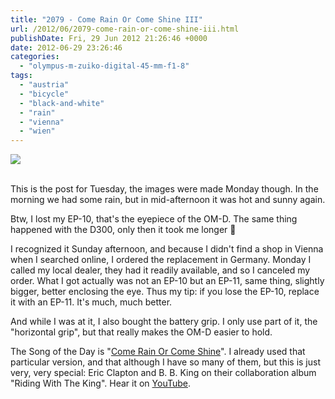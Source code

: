 ```yaml
---
title: "2079 - Come Rain Or Come Shine III"
url: /2012/06/2079-come-rain-or-come-shine-iii.html
publishDate: Fri, 29 Jun 2012 21:26:46 +0000
date: 2012-06-29 23:26:46
categories: 
  - "olympus-m-zuiko-digital-45-mm-f1-8"
tags: 
  - "austria"
  - "bicycle"
  - "black-and-white"
  - "rain"
  - "vienna"
  - "wien"
---
```

<div class="container">
<div class="center"><a target="_blank" href="https://d25zfm9zpd7gm5.cloudfront.net/1200x1200/2012/20120625_180037_lr.jpg"><img src="https://d25zfm9zpd7gm5.cloudfront.net/0600x0600/2012/20120625_180037_lr.jpg" /></a></div>
</div>
<br />

This is the post for Tuesday, the images were made Monday though. In the morning we had some rain, but in mid-afternoon it was hot and sunny again. 

<a target="_blank" href="https://d25zfm9zpd7gm5.cloudfront.net/1200x1200/2012/20120625_084021_lr.jpg"><img style="margin: 0pt 10px 0pt 0px; float: left;" src="https://d25zfm9zpd7gm5.cloudfront.net/0150x0150/2012/20120625_084021_lr.jpg" alt="" border="0" /></a> Btw, I lost my EP-10, that's the eyepiece of the OM-D. The same thing happened with the D300, only then it took me longer 🙂

I recognized it Sunday afternoon, and because I didn't find a shop in Vienna when I searched online, I ordered the replacement in Germany. Monday I called my local dealer, they had it readily available, and so I canceled my order. What I got actually was not an EP-10 but an EP-11, same thing, slightly bigger, better enclosing the eye. Thus my tip: if you lose the EP-10, replace it with an EP-11. It's much, much better.

 And while I was at it, I also bought the battery grip. I only use part of it, the "horizontal grip", but that really makes the OM-D easier to hold.

The Song of the Day is "<a href="http://www.lyricsmode.com/lyrics/e/eric_clapton_bb_king/come_rain_or_come_shine.html" target="_blank">Come Rain Or Come Shine</a>". I already used that particular version, and that although I have so many of them, but this is just very, very special: Eric Clapton and B. B. King on their collaboration album "Riding With The King". Hear it on <a href="http://www.youtube.com/watch?v=UNvl-p4n3jI" target="_blank">YouTube</a>.
